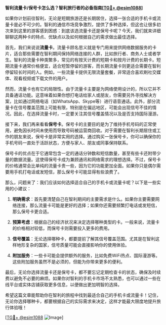 **智利流量卡/保号卡怎么选？智利旅行者的必备指南[[TG💪+ @esim1088](https://t.me/s/esim1088)]**

如果你计划前往智利，无论是短期旅游还是长期居住，选择一张合适的手机卡或流量卡是必不可少的。智利的通信市场竞争激烈，提供了多种选择，但这也让很多初次来到这里的游客感到困惑：到底该选流量卡还是保号卡呢？今天，我们就来详细聊聊这两种卡的特点、优缺点以及如何根据自己的需求做出最佳选择。

首先，我们来说说**流量卡**。流量卡顾名思义就是专门用来提供网络数据服务的卡片，适合那些需要在智利期间保持网络连接的人群，比如旅行者、商务人士或者学生。智利的流量卡种类繁多，常见的有按天计费的短期卡和按月计费的长期卡。短期流量卡通常价格便宜，适合短暂停留的游客，而长期流量卡则更适合需要在智利停留较长时间的人。例如，一些流量卡提供无限流量套餐，非常适合喜欢刷社交媒体、观看视频或下载文件的用户。

然而，流量卡也有它的局限性。由于流量卡主要是为网络使用设计的，所以它并不具备通话功能。这意味着如果你想打电话给家人或朋友，你需要另外寻找解决方案，比如通过网络电话（如WhatsApp、Skype等）进行语音通话。此外，部分流量卡在信号覆盖范围上可能有限，特别是在偏远地区，可能会出现信号不佳的情况。因此，在选择流量卡时，一定要关注其信号覆盖情况以及是否支持国际漫游。

接下来，我们再来看看**保号卡**。保号卡的主要目的是为了维持手机号码的正常使用，避免因长时间未使用而导致号码被运营商回收。对于需要在智利长期居住或工作的朋友来说，保号卡是非常实用的选择。通过购买一张保号卡，你可以确保你的手机号码一直处于活跃状态，方便与家人、朋友或同事保持联系。

保号卡的优点在于它通常包含一定的通话分钟数和短信数量，甚至有些卡还附带少量的数据流量。这使得保号卡成为兼顾通讯和网络需求的理想选择。不过，保号卡的价格通常会比单纯的流量卡贵一些，因为它的功能更加全面。如果你只是偶尔需要用手机打电话或发短信，那么保号卡可能显得有些浪费了。

那么，问题来了：我们应该如何选择适合自己的手机卡或流量卡呢？以下是一些实用的小建议：

1. **明确需求**：首先要清楚自己在智利期间的主要需求是什么。如果你主要需要网络连接，那么流量卡可能是更好的选择；如果你还需要频繁打电话或发短信，那么保号卡更合适。
   
2. **预算考虑**：根据自己的经济状况来决定选择哪种类型的卡。一般来说，流量卡的价格相对较低，而保号卡则需要投入更多的费用。

3. **信号覆盖**：无论选择哪种卡，都要提前了解其信号覆盖范围。尤其是在智利这样地形复杂的国家，信号质量可能会直接影响你的使用体验。

4. **附加服务**：一些卡可能会提供额外的服务，比如免费WiFi热点、国际漫游等。这些附加服务虽然不是必须的，但能为你带来更多的便利。

最后，无论你选择流量卡还是保号卡，都不要忘记定期检查卡的状态，确保及时续费以避免不必要的麻烦。如果你对智利的手机卡市场不太熟悉，也可以通过一些在线平台或实体店铺获取更多信息，以便做出更加明智的选择。

希望这篇文章能帮助你在智利的旅程中找到最适合自己的手机卡或流量卡！记住，无论你选择哪种卡，都要根据自己的实际需求来决定，这样才能最大限度地提升旅行体验哦！

[[TG💪+ @esim1088](https://t.me/s/esim1088) ![Image](https://i.postimg.cc/4NQfJmqS/Snipaste-2025-05-13-00-14-12.png)]
